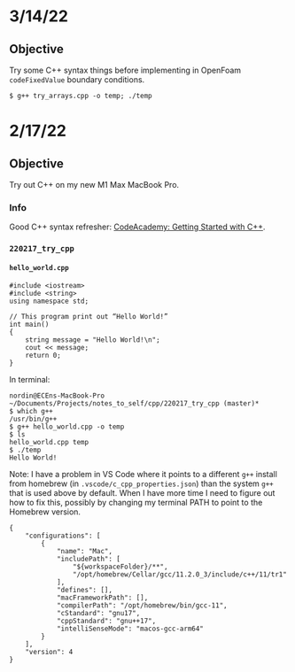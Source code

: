 # 3/14/22

## Objective

Try some C++ syntax things before implementing in OpenFoam `codeFixedValue` boundary conditions.

    $ g++ try_arrays.cpp -o temp; ./temp



# 2/17/22

## Objective

Try out C++ on my new M1 Max MacBook Pro.

### Info

Good C++ syntax refresher: [CodeAcademy: Getting Started with C++](https://www.codecademy.com/learn/c-plus-plus-for-programmers/modules/getting-started-with-c-plus-plus/cheatsheet).

### `220217_try_cpp`

#### `hello_world.cpp`

    #include <iostream>
    #include <string>
    using namespace std;
    
    // This program print out “Hello World!”
    int main()
    {
        string message = "Hello World!\n";
        cout << message;
        return 0;
    }
    
In terminal:

    nordin@ECEns-MacBook-Pro ~/Documents/Projects/notes_to_self/cpp/220217_try_cpp (master)*
    $ which g++
    /usr/bin/g++
    $ g++ hello_world.cpp -o temp
    $ ls
    hello_world.cpp temp
    $ ./temp
    Hello World!
    
Note: I have a problem in VS Code where it points to a different `g++` install from homebrew (in `.vscode/c_cpp_properties.json`) than the system `g++` that is used above by default. When I have more time I need to figure out how to fix this, possibly by changing my terminal PATH to point to the Homebrew version.

    {
        "configurations": [
            {
                "name": "Mac",
                "includePath": [
                    "${workspaceFolder}/**",
                    "/opt/homebrew/Cellar/gcc/11.2.0_3/include/c++/11/tr1"
                ],
                "defines": [],
                "macFrameworkPath": [],
                "compilerPath": "/opt/homebrew/bin/gcc-11",
                "cStandard": "gnu17",
                "cppStandard": "gnu++17",
                "intelliSenseMode": "macos-gcc-arm64"
            }
        ],
        "version": 4
    }
    
